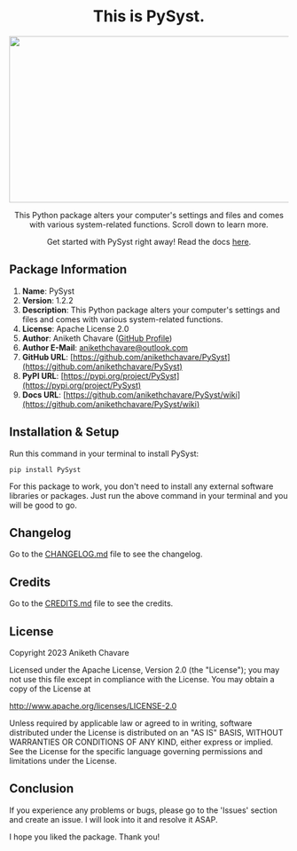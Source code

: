 <h1 align="center">This is PySyst.</h1>

<p align="center"><img src="https://github.com/anikethchavare/PySyst/assets/50455489/a53cfb7f-8364-4d6b-a967-8037ad05bf1d" width="600" height="300"></p>

<p align="center">This Python package alters your computer's settings and files and comes with various system-related functions. Scroll down to learn more.</p>

<p align="center">Get started with PySyst right away! Read the docs <a href="https://github.com/anikethchavare/PySyst/wiki">here</a>.</p>

## Package Information

1. **Name**: PySyst</br>
2. **Version**: 1.2.2</br>
3. **Description**: This Python package alters your computer's settings and files and comes with various system-related functions.</br>
4. **License**: Apache License 2.0</br>
5. **Author**: Aniketh Chavare ([GitHub Profile](https://github.com/anikethchavare))</br>
6. **Author E-Mail**: anikethchavare@outlook.com</br>
7. **GitHub URL**: [https://github.com/anikethchavare/PySyst](https://github.com/anikethchavare/PySyst)</br>
8. **PyPI URL**: [https://pypi.org/project/PySyst](https://pypi.org/project/PySyst)</br>
9. **Docs URL**: [https://github.com/anikethchavare/PySyst/wiki](https://github.com/anikethchavare/PySyst/wiki)

## Installation & Setup

Run this command in your terminal to install PySyst:

`pip install PySyst`

For this package to work, you don't need to install any external software libraries or packages. Just run the above command in your terminal and you will be good to go.

## Changelog

Go to the [CHANGELOG.md](https://github.com/anikethchavare/PySyst/blob/main/CHANGELOG.md) file to see the changelog.

## Credits

Go to the [CREDITS.md](https://github.com/anikethchavare/PySyst/blob/main/CREDITS.md) file to see the credits.

## License

Copyright 2023 Aniketh Chavare

Licensed under the Apache License, Version 2.0 (the "License");
you may not use this file except in compliance with the License.
You may obtain a copy of the License at

http://www.apache.org/licenses/LICENSE-2.0

Unless required by applicable law or agreed to in writing, software
distributed under the License is distributed on an "AS IS" BASIS,
WITHOUT WARRANTIES OR CONDITIONS OF ANY KIND, either express or implied.
See the License for the specific language governing permissions and
limitations under the License.

## Conclusion

If you experience any problems or bugs, please go to the 'Issues' section and create an issue. I will look into it and resolve it ASAP.

I hope you liked the package. Thank you!